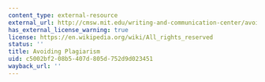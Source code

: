 ```yaml
---
content_type: external-resource
external_url: http://cmsw.mit.edu/writing-and-communication-center/avoiding-plagiarism/
has_external_license_warning: true
license: https://en.wikipedia.org/wiki/All_rights_reserved
status: ''
title: Avoiding Plagiarism
uid: c5002bf2-08b5-407d-805d-752d9d023451
wayback_url: ''
---
```

